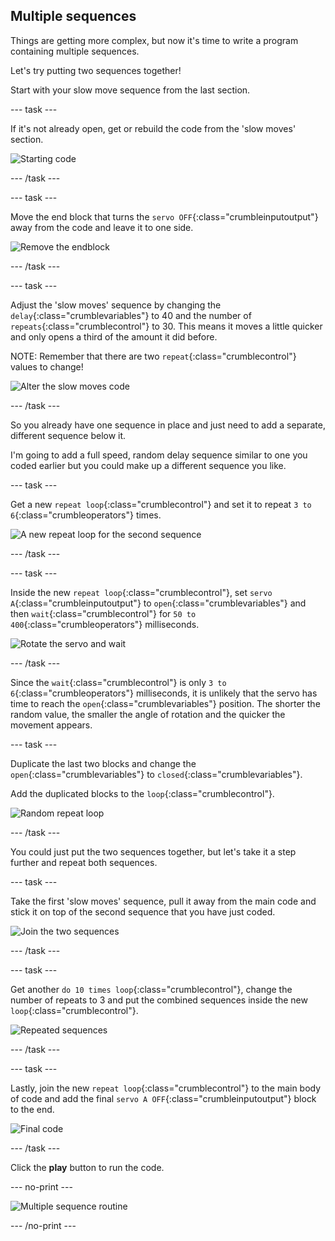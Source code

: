## Multiple sequences

Things are getting more complex, but now it's time to write a program containing multiple sequences. 

Let's try putting two sequences together!

Start with your slow move sequence from the last section.

--- task ---

If it's not already open, get or rebuild the code from the 'slow moves' section.

![Starting code](images/multipleSequences_startCode.png)

--- /task ---

--- task ---

Move the end block that turns the `servo OFF`{:class="crumbleinputoutput"} away from the code and leave it to one side.

![Remove the endblock](images/multipleSequences_endBlock.png)

--- /task ---

--- task ---

Adjust the 'slow moves' sequence by changing the `delay`{:class="crumblevariables"} to 40 and the number of `repeats`{:class="crumblecontrol"} to 30. This means it moves a little quicker and only opens a third of the amount it did before.

NOTE: Remember that there are two `repeat`{:class="crumblecontrol"} values to change!

![Alter the slow moves code](images/multipleSequences_alterSlowMoves.png)

--- /task ---

So you already have one sequence in place and just need to add a separate, different sequence below it.

I'm going to add a full speed, random delay sequence similar to one you coded earlier but you could make up a different sequence you like.

--- task ---

Get a new `repeat loop`{:class="crumblecontrol"} and set it to repeat `3 to 6`{:class="crumbleoperators"} times.

![A new repeat loop for the second sequence](images/multipleSequences_newRepeatLoop.png)

--- /task ---

--- task ---

Inside the new `repeat loop`{:class="crumblecontrol"}, set `servo A`{:class="crumbleinputoutput"} to `open`{:class="crumblevariables"} and then `wait`{:class="crumblecontrol"} for `50 to 400`{:class="crumbleoperators"} milliseconds.

![Rotate the servo and wait](images/multipleSequences_rotateServoAndWait.png)

--- /task ---

Since the `wait`{:class="crumblecontrol"} is only `3 to 6`{:class="crumbleoperators"} milliseconds, it is unlikely that the servo has time to reach the `open`{:class="crumblevariables"} position. The shorter the random value, the smaller the angle of rotation and the quicker the movement appears.

--- task ---

Duplicate the last two blocks and change the `open`{:class="crumblevariables"} to `closed`{:class="crumblevariables"}.

Add the duplicated blocks to the `loop`{:class="crumblecontrol"}.

![Random repeat loop](images/multipleSequences_randomRepeat.png)

--- /task ---

You could just put the two sequences together, but let's take it a step further and repeat both sequences.

--- task ---

Take the first 'slow moves' sequence, pull it away from the main code and stick it on top of the second sequence that you have just coded.

![Join the two sequences](images/multipleSequences_joinSequences.png)

--- /task ---

--- task ---

Get another `do 10 times loop`{:class="crumblecontrol"}, change the number of repeats to 3 and put the combined sequences inside the new `loop`{:class="crumblecontrol"}.

![Repeated sequences](images/multipleSequences_repeatedSequences.png)

--- /task ---

--- task ---

Lastly, join the new `repeat loop`{:class="crumblecontrol"} to the main body of code and add the final `servo A OFF`{:class="crumbleinputoutput"} block to the end.

![Final code](images/multipleSequences_finalCode.png)

--- /task ---

Click the **play** button to run the code.

--- no-print ---

![Multiple sequence routine](images/multipleSequences_finalCodeRunning.gif)

--- /no-print ---

